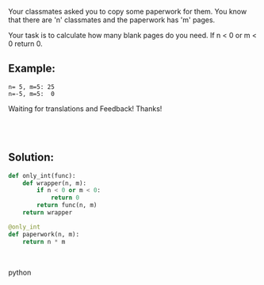 Your classmates asked you to copy some paperwork for them. You know that there are 'n' classmates and the paperwork has 'm' pages.

Your task is to calculate how many blank pages do you need. If n < 0 or m < 0 return 0.

## Example:

```
n= 5, m=5: 25
n=-5, m=5:  0
```

Waiting for translations and Feedback! Thanks!


<br><br>

## Solution:
```py
def only_int(func):
    def wrapper(n, m):
        if n < 0 or m < 0:
            return 0
        return func(n, m)
    return wrapper

@only_int
def paperwork(n, m):
    return n * m  
```


<br>


<tag>python<tag>